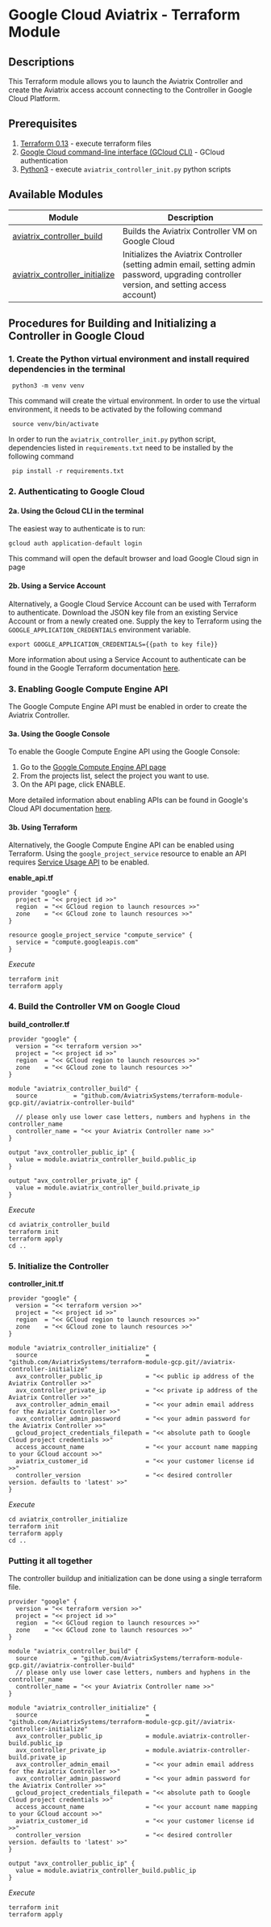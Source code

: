 # Google Cloud Aviatrix - Terraform Module

## Descriptions
This Terraform module allows you to launch the Aviatrix Controller and create the Aviatrix access account connecting to the Controller in Google Cloud Platform.

## Prerequisites
1. [Terraform 0.13](https://www.terraform.io/downloads.html) - execute terraform files
2. [Google Cloud command-line interface (GCloud CLI)](https://cloud.google.com/sdk/docs/install) - GCloud authentication
3. [Python3](https://www.python.org/downloads/) - execute `aviatrix_controller_init.py` python scripts

## Available Modules
 Module  | Description |
| ------- | ----------- |
|[aviatrix_controller_build](./aviatrix_controller_build) |Builds the Aviatrix Controller VM on Google Cloud |
|[aviatrix_controller_initialize](./aviatrix_controller_initialize) | Initializes the Aviatrix Controller (setting admin email, setting admin password, upgrading controller version, and setting access account) |


## Procedures for Building and Initializing a Controller in Google Cloud
### 1. Create the Python virtual environment and install required dependencies in the terminal
``` shell
 python3 -m venv venv
```
This command will create the virtual environment. In order to use the virtual environment, it needs to be activated by the following command
``` shell
 source venv/bin/activate
```
In order to run the `aviatrix_controller_init.py` python script, dependencies listed in `requirements.txt` need to be installed by the following command
``` shell
 pip install -r requirements.txt
```

### 2. Authenticating to Google Cloud
#### 2a. Using the Gcloud CLI in the terminal
The easiest way to authenticate is to run:
``` shell
gcloud auth application-default login
```
This command will open the default browser and load Google Cloud sign in page

#### 2b. Using a Service Account 
Alternatively, a Google Cloud Service Account can be used with Terraform to authenticate. Download the JSON key file from an existing Service Account or from a newly created one. Supply the key to Terraform using the `GOOGLE_APPLICATION_CREDENTIALS` environment variable.
```shell
export GOOGLE_APPLICATION_CREDENTIALS={{path to key file}}
```
More information about using a Service Account to authenticate can be found in the Google Terraform documentation [here](https://registry.terraform.io/providers/hashicorp/google/latest/docs/guides/getting_started#adding-credentials).

### 3. Enabling Google Compute Engine API
The Google Compute Engine API must be enabled in order to create the Aviatrix Controller.

#### 3a. Using the Google Console
To enable the Google Compute Engine API using the Google Console:
1. Go to the [Google Compute Engine API page](https://console.cloud.google.com/apis/library/compute.googleapis.com?project=_)
2. From the projects list, select the project you want to use.
3. On the API page, click ENABLE.

More detailed information about enabling APIs can be found in Google's Cloud API documentation [here](https://cloud.google.com/apis/docs/getting-started#enabling_apis).

#### 3b. Using Terraform
Alternatively, the Google Compute Engine API can be enabled using Terraform. Using the `google_project_service` resource to enable an API requires [Service Usage API](https://console.cloud.google.com/apis/library/serviceusage.googleapis.com?project=_) to be enabled.

**enable_api.tf**
```hcl
provider "google" {
  project = "<< project id >>"
  region  = "<< GCloud region to launch resources >>"
  zone    = "<< GCloud zone to launch resources >>"
}

resource google_project_service "compute_service" {
  service = "compute.googleapis.com"
}
```
*Execute*
```shell
terraform init
terraform apply
```

### 4. Build the Controller VM on Google Cloud

**build_controller.tf**
```
provider "google" {
  version = "<< terraform version >>"
  project = "<< project id >>"
  region  = "<< GCloud region to launch resources >>"
  zone    = "<< GCloud zone to launch resources >>"
}

module "aviatrix_controller_build" {
  source          = "github.com/AviatrixSystems/terraform-module-gcp.git//aviatrix-controller-build"
  
  // please only use lower case letters, numbers and hyphens in the controller_name
  controller_name = "<< your Aviatrix Controller name >>"
}

output "avx_controller_public_ip" {
  value = module.aviatrix_controller_build.public_ip
}

output "avx_controller_private_ip" {
  value = module.aviatrix_controller_build.private_ip
}
```
*Execute*
```shell
cd aviatrix_controller_build
terraform init
terraform apply
cd ..
```
### 5. Initialize the Controller

**controller_init.tf**
```
provider "google" {
  version = "<< terraform version >>"
  project = "<< project id >>"
  region  = "<< GCloud region to launch resources >>"
  zone    = "<< GCloud zone to launch resources >>"
}

module "aviatrix_controller_initialize" {
  source                              = "github.com/AviatrixSystems/terraform-module-gcp.git//aviatrix-controller-initialize"
  avx_controller_public_ip            = "<< public ip address of the Aviatrix Controller >>"
  avx_controller_private_ip           = "<< private ip address of the Aviatrix Controller >>"
  avx_controller_admin_email          = "<< your admin email address for the Aviatrix Controller >>"
  avx_controller_admin_password       = "<< your admin password for the Aviatrix Controller >>"
  gcloud_project_credentials_filepath = "<< absolute path to Google Cloud project credentials >>"
  access_account_name                 = "<< your account name mapping to your GCloud account >>"
  aviatrix_customer_id                = "<< your customer license id >>"
  controller_version                  = "<< desired controller version. defaults to 'latest' >>"
}
```
*Execute*
```shell
cd aviatrix_controller_initialize
terraform init
terraform apply
cd ..
```

### Putting it all together
The controller buildup and initialization can be done using a single terraform file.
```
provider "google" {
  version = "<< terraform version >>"
  project = "<< project id >>"
  region  = "<< GCloud region to launch resources >>"
  zone    = "<< GCloud zone to launch resources >>"
}

module "aviatrix_controller_build" {
  source          = "github.com/AviatrixSystems/terraform-module-gcp.git//aviatrix-controller-build"
  // please only use lower case letters, numbers and hyphens in the controller_name
  controller_name = "<< your Aviatrix Controller name >>"
}

module "aviatrix_controller_initialize" {
  source                              = "github.com/AviatrixSystems/terraform-module-gcp.git//aviatrix-controller-initialize"
  avx_controller_public_ip            = module.aviatrix-controller-build.public_ip
  avx_controller_private_ip           = module.aviatrix-controller-build.private_ip
  avx_controller_admin_email          = "<< your admin email address for the Aviatrix Controller >>"
  avx_controller_admin_password       = "<< your admin password for the Aviatrix Controller >>"
  gcloud_project_credentials_filepath = "<< absolute path to Google Cloud project credentials >>"
  access_account_name                 = "<< your account name mapping to your GCloud account >>"
  aviatrix_customer_id                = "<< your customer license id >>"
  controller_version                  = "<< desired controller version. defaults to 'latest' >>"
}

output "avx_controller_public_ip" {
  value = module.aviatrix_controller_build.public_ip
}
```
*Execute*
```shell
terraform init
terraform apply
```
